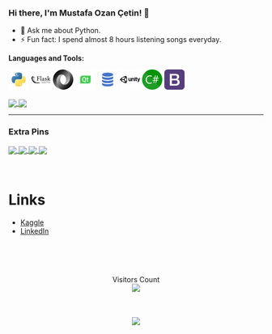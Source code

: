 ### Hi there, I'm Mustafa Ozan Çetin! 👋

<!-- 🌱 I’m currently learning about AI. -->
- 💬 Ask me about Python.
- ⚡ Fun fact: I spend almost 8 hours listening songs everyday.

**Languages and Tools:**  

<code><img height="40" src="https://raw.githubusercontent.com/github/explore/80688e429a7d4ef2fca1e82350fe8e3517d3494d/topics/python/python.png"></code>
<code><img height="40" src="https://raw.githubusercontent.com/github/explore/80688e429a7d4ef2fca1e82350fe8e3517d3494d/topics/flask/flask.png"></code>
<code><img height="40" src="https://raw.githubusercontent.com/github/explore/80688e429a7d4ef2fca1e82350fe8e3517d3494d/topics/json/json.png"></code>
<code><img height="40" src="https://raw.githubusercontent.com/github/explore/80688e429a7d4ef2fca1e82350fe8e3517d3494d/topics/qt/qt.png"></code>
<code><img height="40" src="https://raw.githubusercontent.com/github/explore/80688e429a7d4ef2fca1e82350fe8e3517d3494d/topics/sql/sql.png"></code>
<code><img height="40" src="https://raw.githubusercontent.com/github/explore/80688e429a7d4ef2fca1e82350fe8e3517d3494d/topics/unity/unity.png"></code>
<code><img height="40" src="https://raw.githubusercontent.com/github/explore/80688e429a7d4ef2fca1e82350fe8e3517d3494d/topics/csharp/csharp.png"></code>
<code><img height="40" src="https://raw.githubusercontent.com/github/explore/80688e429a7d4ef2fca1e82350fe8e3517d3494d/topics/bootstrap/bootstrap.png"></code>

<a href="https://github.com/mozancetin">
  <img align="center" src="https://github-readme-stats.vercel.app/api?username=mozancetin&&show_icons=true&theme=radical" />
</a>

<!-- title_color=ffffff&icon_color=bb2acf&text_color=daf7dc&bg_color=151515 -->

<a href="https://github.com/mozancetin">
  <img align="center" src="https://github-readme-stats.vercel.app/api/top-langs/?username=mozancetin&theme=radical&hide_langs_below=0" />
</a>

<hr>
<h3> Extra Pins </h3>

<a href="https://github.com/mozancetin/HistoryFetcher">
  <img align="center" src="https://github-readme-stats.vercel.app/api/pin/?username=mozancetin&repo=HistoryFetcher&theme=radical" />
</a>

<a href="https://github.com/mozancetin/Staj-I">
  <img align="center" src="https://github-readme-stats.vercel.app/api/pin/?username=mozancetin&repo=Staj-I&theme=radical" />
</a>

<a href="https://github.com/mozancetin/JPGInjector">
  <img align="center" src="https://github-readme-stats.vercel.app/api/pin/?username=mozancetin&repo=JPGInjector&theme=radical" />
</a>

<a href="https://github.com/mozancetin/Python-Dataframe-Editor">
  <img align="center" src="https://github-readme-stats.vercel.app/api/pin/?username=mozancetin&repo=Python-Dataframe-Editor&theme=radical" />
</a>




<br>
<br>
<br>
<h1> Links </h1>

- [Kaggle](https://www.kaggle.com/mozancetin)
- [LinkedIn](https://www.linkedin.com/in/mustafaozancetin/)

<br>
<br>
<br>

<p align="center"> 
  Visitors Count<br>
  <img src="https://profile-counter.glitch.me/mozancetin/count.svg" />
</p>

<br>

<p align="center">
  <a href="https://www.codewars.com/users/mozancetin" target="_blank">
    <img align="center" src="https://www.codewars.com/users/mozancetin/badges/large" />
  </a>
</p>
